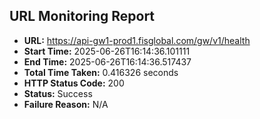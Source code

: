 ## URL Monitoring Report

- **URL:** https://api-gw1-prod1.fisglobal.com/gw/v1/health
- **Start Time:** 2025-06-26T16:14:36.101111
- **End Time:** 2025-06-26T16:14:36.517437
- **Total Time Taken:** 0.416326 seconds
- **HTTP Status Code:** 200
- **Status:** Success
- **Failure Reason:** N/A
